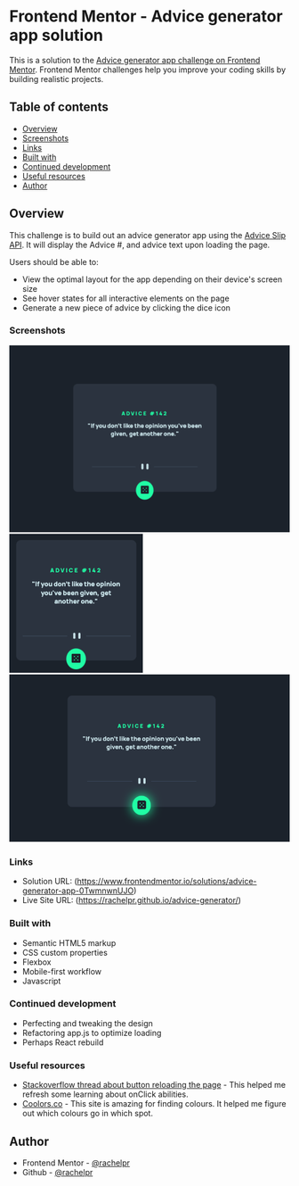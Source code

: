 # Frontend Mentor - Advice generator app solution

This is a solution to the [Advice generator app challenge on Frontend Mentor](https://www.frontendmentor.io/challenges/advice-generator-app-QdUG-13db). Frontend Mentor challenges help you improve your coding skills by building realistic projects.

## Table of contents

- [Overview](#overview)
- [Screenshots](#screenshot)
- [Links](#links)
- [Built with](#built-with)
- [Continued development](#continued-development)
- [Useful resources](#useful-resources)
- [Author](#author)

## Overview

This challenge is to build out an advice generator app using the [Advice Slip API](https://api.adviceslip.com). It will display the Advice #, and advice text upon loading the page.

Users should be able to:

- View the optimal layout for the app depending on their device's screen size
- See hover states for all interactive elements on the page
- Generate a new piece of advice by clicking the dice icon

### Screenshots

![Desktop screenshot](./images/screenshots/desktop-shot.png)
![Mobile screenshot](./images/screenshots/mobile-shot.png)
![Dice hover state screenshot](./images/screenshots/dice-hover-state.png)

### Links

- Solution URL: (https://www.frontendmentor.io/solutions/advice-generator-app-0TwmnwnUJO)
- Live Site URL: (https://rachelpr.github.io/advice-generator/)

### Built with

- Semantic HTML5 markup
- CSS custom properties
- Flexbox
- Mobile-first workflow
- Javascript

### Continued development

- Perfecting and tweaking the design
- Refactoring app.js to optimize loading
- Perhaps React rebuild

### Useful resources

- [Stackoverflow thread about button reloading the page](https://stackoverflow.com/questions/29884654/button-that-refreshes-the-page-on-click) - This helped me refresh some learning about onClick abilities.
- [Coolors.co](https://coolors.co/4f5d74-1f2632-323a49-4e5d73) - This site is amazing for finding colours. It helped me figure out which colours go in which spot.

## Author

- Frontend Mentor - [@rachelpr](https://www.frontendmentor.io/profile/rachelpr)
- Github - [@rachelpr](https://github.com/rachelpr)
